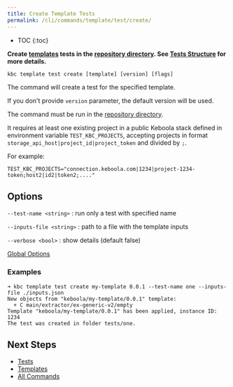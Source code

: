 ```yaml
---
title: Create Template Tests
permalink: /cli/commands/template/test/create/
---
```


* TOC
{:toc}

**Create [templates](/cli/templates/structure/#template) tests in the [repository directory]((/cli/templates/structure/#repository)). 
See [Tests Structure](/cli/templates/tests/) for more details.**

```
kbc template test create [template] [version] [flags]
```

The command will create a test for the specified template.

If you don't provide `version` parameter, the default version will be used.

The command must be run in the [repository directory](/cli/templates/structure#repository).

It requires at least one existing project in a public Keboola stack defined in environment variable `TEST_KBC_PROJECTS`,
accepting projects in format `storage_api_host|project_id|project_token` and divided by `;`. 

For example: 
```
TEST_KBC_PROJECTS="connection.keboola.com|1234|project-1234-token;host2|id2|token2;...."
``` 

## Options

`--test-name <string>`
: run only a test with specified name

`--inputs-file <string>`
: path to a file with the template inputs

`--verbose <bool>`
: show details (default false)


[Global Options](/cli/commands/#global-options)

### Examples

```
➜ kbc template test create my-template 0.0.1 --test-name one --inputs-file ./inputs.json
New objects from "keboola/my-template/0.0.1" template:
  + C main/extractor/ex-generic-v2/empty
Template "keboola/my-template/0.0.1" has been applied, instance ID: 1234
The test was created in folder tests/one.
```

## Next Steps

- [Tests](/cli/templates/tests/)
- [Templates](/cli/templates/)
- [All Commands](/cli/commands/)
